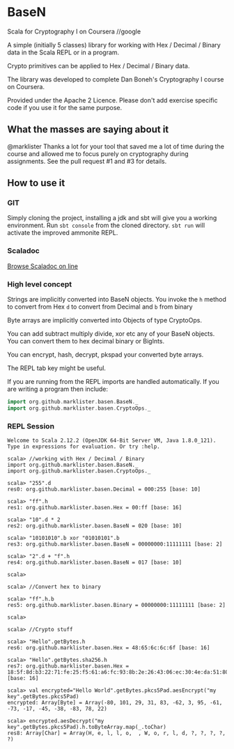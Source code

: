 # BaseN

Scala for Cryptography I on Coursera //google

A simple (initially 5 classes) library for working with Hex / Decimal / Binary data in the Scala
REPL or in a program.

Crypto primitives can be applied to Hex / Decimal / Binary data.

The library was developed to complete Dan Boneh's Cryptography I course on Coursera.

Provided under the Apache 2 Licence.  Please don't add exercise specific code if you use it for the same purpose.

## What the masses are saying about it

@marklister Thanks a lot for your tool that saved me a lot of time during the course and allowed me to focus purely on cryptography during assignments.  See the pull request #1 and #3 for details.

## How to use it

### GIT

Simply cloning the project, installing a jdk and sbt will give you a working environment.  Run ```sbt console``` 
from the cloned directory.  ```sbt run``` will activate the improved ammonite REPL.

### Scaladoc

[Browse Scaladoc on line](http://marklister.github.io/basen/target/scala-2.10/api/#org.catch22.package)

### High level concept

Strings are implicitly converted into BaseN objects.  You invoke the `h` method to convert from Hex `d` to convert from Decimal and `b` from binary

Byte arrays are implicitly converted into Objects of type CryptoOps.

You can add subtract multiply divide, xor etc any of your BaseN objects.  You can convert them to hex decimal binary or BigInts.

You can encrypt, hash, decrypt, pkspad your converted byte arrays.

The REPL tab key might be useful.  

If you are running from the REPL imports are handled automatically.  If you are writing a program then include:

``` scala
import org.github.marklister.basen.BaseN._
import org.github.marklister.basen.CryptoOps._
```

### REPL Session

```
Welcome to Scala 2.12.2 (OpenJDK 64-Bit Server VM, Java 1.8.0_121).
Type in expressions for evaluation. Or try :help.

scala> //working with Hex / Decimal / Binary
import org.github.marklister.basen.BaseN._
import org.github.marklister.basen.CryptoOps._

scala> "255".d 
res0: org.github.marklister.basen.Decimal = 000:255 [base: 10]

scala> "ff".h
res1: org.github.marklister.basen.Hex = 00:ff [base: 16]

scala> "10".d * 2
res2: org.github.marklister.basen.BaseN = 020 [base: 10]

scala> "10101010".b xor "01010101".b
res3: org.github.marklister.basen.BaseN = 00000000:11111111 [base: 2]

scala> "2".d + "f".h
res4: org.github.marklister.basen.BaseN = 017 [base: 10]

scala> 

scala> //Convert hex to binary

scala> "ff".h.b
res5: org.github.marklister.basen.Binary = 00000000:11111111 [base: 2]

scala> 

scala> //Crypto stuff

scala> "Hello".getBytes.h
res6: org.github.marklister.basen.Hex = 48:65:6c:6c:6f [base: 16]

scala> "Hello".getBytes.sha256.h
res7: org.github.marklister.basen.Hex = 18:5f:8d:b3:22:71:fe:25:f5:61:a6:fc:93:8b:2e:26:43:06:ec:30:4e:da:51:80:07:d1:76:48:26:38:19:69 [base: 16]

scala> val encrypted="Hello World".getBytes.pkcs5Pad.aesEncrypt("my key".getBytes.pkcs5Pad)
encrypted: Array[Byte] = Array(-80, 101, 29, 31, 83, -62, 3, 95, -61, -73, -17, -45, -38, -83, 78, 22)

scala> encrypted.aesDecrypt("my key".getBytes.pkcs5Pad).h.toByteArray.map(_.toChar)
res8: Array[Char] = Array(H, e, l, l, o,  , W, o, r, l, d, ?, ?, ?, ?, ?)

```


